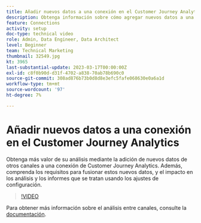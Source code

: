 ```yaml
---
title: Añadir nuevos datos a una conexión en el Customer Journey Analytics
description: Obtenga información sobre cómo agregar nuevos datos a una conexión de Customer Journey Analytics para obtener más valor del análisis.
feature: Connections
activity: setup
doc-type: technical video
role: Admin, Data Engineer, Data Architect
level: Beginner
team: Technical Marketing
thumbnail: 32549.jpg
kt: 3965
last-substantial-update: 2023-03-17T00:00:00Z
exl-id: c8f0b90d-d31f-4702-a838-70ab78b690c0
source-git-commit: 308ad876b73b0d8d8e3efc5fafe068630e0a6a1d
workflow-type: tm+mt
source-wordcount: '97'
ht-degree: 7%

---
```


# Añadir nuevos datos a una conexión en el Customer Journey Analytics

Obtenga más valor de su análisis mediante la adición de nuevos datos de otros canales a una conexión de Customer Journey Analytics. Además, comprenda los requisitos para fusionar estos nuevos datos, y el impacto en los análisis y los informes que se tratan usando los ajustes de configuración.

>[!VIDEO](https://video.tv.adobe.com/v/32549/?learn=on&quality=12)

Para obtener más información sobre el análisis entre canales, consulte la [documentación](https://experienceleague.adobe.com/docs/analytics-platform/using/cca/overview.html?lang=es).
